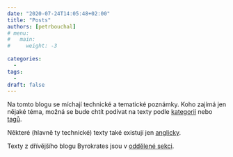 ```yaml
---
date: "2020-07-24T14:05:48+02:00"
title: "Posts"
authors: [petrbouchal]
# menu: 
#   main:
#     weight: -3
  
categories:
  -
tags:
  -
draft: false
---
```


Na tomto blogu se míchají technické a tematické poznámky. 
Koho zajímá jen nějaké téma, možná se bude chtít podívat na texty podle [kategorií](/cz/categories/) nebo [tagů](/cz/tags/).

Některé (hlavně ty technické) texty také existují jen [anglicky](/en/post/).

Texty z dřívějšího blogu Byrokrates jsou v [oddělené sekci](/cz/byrokrates).
